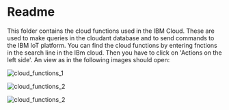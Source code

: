 # Readme
This folder contains the cloud functions used in the IBM Cloud. 
These are used to make queries in the cloudant database and to send commands to the IBM IoT platform.
You can find the cloud functions by entering fnctions in the search line in the IBm cloud.
Then you have to click on 'Actions on the left side'.
An view as in the following images should open:

![cloud_functions_1](https://media.github.ibm.com/user/234399/files/602ab280-eab2-11e9-9a39-df1c9d0f588d)

![cloud_functions_2](https://media.github.ibm.com/user/234399/files/6de03800-eab2-11e9-8f67-c451c3c08c87)

![cloud_functions_2](https://media.github.ibm.com/user/234399/files/6de03800-eab2-11e9-8f67-c451c3c08c87)

